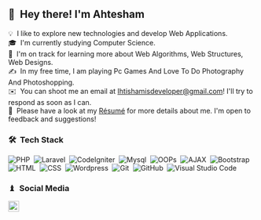 ## 👋 &nbsp;Hey there! I'm Ahtesham

💡 &nbsp;I like to explore new technologies and develop Web Applications.\
🎓 &nbsp;I'm currently studying Computer Science.\
🌱 &nbsp;I'm on track for learning more about Web Algorithms, Web Structures, Web Designs.\
✍️ &nbsp;In my free time, I am playing Pc Games And Love To Do Photography And Photoshopping.\
✉️ &nbsp;You can shoot me an email at Ihtishamisdeveloper@gmail.com! I'll try to respond as soon as I can.\
📄 &nbsp;Please have a look at my [Résumé](https://docs.google.com/document/d/1lwuulx0ByrbCt32nFnDOKw5Yie7OV03E4A_08oryh8k/edit?usp=sharing) for more details about me. I'm open to feedback and suggestions!


### 🛠 &nbsp;Tech Stack

![PHP](https://img.shields.io/badge/-php-05122A?style=flat&logo=php)&nbsp;
![Laravel](https://img.shields.io/badge/-Laravel-05122A?style=flat&logo=laravel)&nbsp;
![CodeIgniter](https://img.shields.io/badge/-codeigniter-05122A?style=flat&logo=codeigniter)&nbsp;
![Mysql](https://img.shields.io/badge/-mysql-05122A?style=flat&logo=mysql)&nbsp;
![OOPs](https://img.shields.io/badge/-OOPs-05122A?style=flat&logo=OOPs)&nbsp;
![AJAX](https://img.shields.io/badge/-ajax-05122A?style=flat&logo=ajax)&nbsp;
![Bootstrap](https://img.shields.io/badge/-Bootstrap-05122A?style=flat&logo=bootstrap&logoColor=563D7C)\
![HTML](https://img.shields.io/badge/-HTML-05122A?style=flat&logo=HTML5)&nbsp;
![CSS](https://img.shields.io/badge/-CSS-05122A?style=flat&logo=CSS3&logoColor=1572B6)&nbsp;
![Wordpress](https://img.shields.io/badge/-wordpress-05122A?style=flat&logo=wordpress&logoColor=1572B6)&nbsp;
![Git](https://img.shields.io/badge/-Git-05122A?style=flat&logo=git)&nbsp;
![GitHub](https://img.shields.io/badge/-GitHub-05122A?style=flat&logo=github)&nbsp;
![Visual Studio Code](https://img.shields.io/badge/-Visual%20Studio%20Code-05122A?style=flat&logo=visual-studio-code&logoColor=007ACC)&nbsp;


### ♝ &nbsp;Social Media

<a href="https://www.linkedin.com/in/ihtishamisdeveloper/">
  <img align="left" alt="Ahtesham's LinkedIN" width="22px" src="https://raw.githubusercontent.com/peterthehan/peterthehan/master/assets/linkedin.svg" />
</a>
<br />



<!---
ihtishamisdeveloper/ihtishamisdeveloper is a ✨ special ✨ repository because its `README.md` (this file) appears on your GitHub profile.
You can click the Preview link to take a look at your changes.
--->


<!--
**ihtishamisdeveloper/Ihtishamisdeveloper** is a ✨ _special_ ✨ repository because its `README.md` (this file) appears on your GitHub profile.

Here are some ideas to get you started:

- 🔭 I’m currently working on ...
- 🌱 I’m currently learning ...
- 👯 I’m looking to collaborate on ...
- 🤔 I’m looking for help with ...
- 💬 Ask me about ...
- 📫 How to reach me: ...
- 😄 Pronouns: ...
- ⚡ Fun fact: ...
-->
